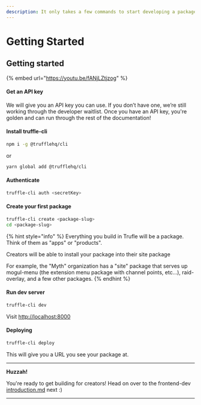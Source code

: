 ```yaml
---
description: It only takes a few commands to start developing a package!
---
```


# Getting Started

## Getting started

{% embed url="https://youtu.be/fANjLZtjzog" %}

#### Get an API key

We will give you an API key you can use. If you don’t have one, we’re still working through the developer waitlist. Once you have an API key, you're golden and can run through the rest of the documentation!

#### Install truffle-cli

```bash
npm i -g @trufflehq/cli
```

or

```bash
yarn global add @trufflehq/cli
```

#### Authenticate

```bash
truffle-cli auth <secretKey>
```

#### Create your first package

```bash
truffle-cli create <package-slug>
cd <package-slug>
```

{% hint style="info" %}
Everything you build in Trufle will be a package. Think of them as "apps" or "products".&#x20;

Creators will be able to install your package into their site package

For example, the "Myth" organization has a "site" package that serves up mogul-menu (the extension menu package with channel points, etc...), raid-overlay, and a few other packages.
{% endhint %}

#### Run dev server

```bash
truffle-cli dev
```

Visit [http://localhost:8000](http://localhost:8000)

#### Deploying

```bash
truffle-cli deploy
```

This will give you a URL you see your package at.

****

**Huzzah!**

You're ready to get building for creators! Head on over to the frontend-dev [introduction.md](../front-end-dev/introduction.md "mention") next :)

****
